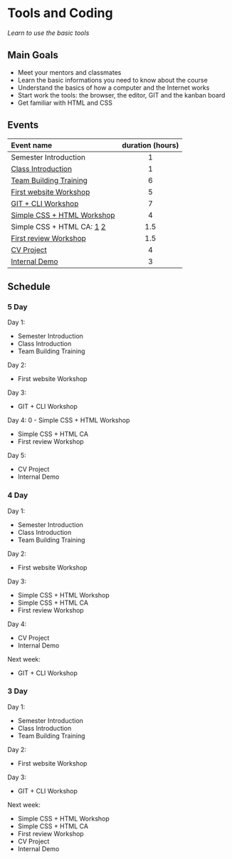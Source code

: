 # Tools and Coding
*Learn to use the basic tools*

## Main Goals
 - Meet your mentors and classmates
 - Learn the basic informations you need to know about the course
 - Understand the basics of how a computer and the Internet works
 - Start work the tools: the browser, the editor, GIT and the kanban board
 - Get familiar with HTML and CSS

## Events

| Event name                                   | duration (hours) |
|:---------------------------------------------|:----------------:|
| Semester Introduction                        | 1                |
| [Class Introduction][first-day]              | 1                |
| [Team Building Training][training]           | 6                |
| [First website Workshop][first-website]      | 5                |
| [GIT + CLI Workshop][cli]                    | 7                |
| [Simple CSS + HTML Workshop][css-intro]      | 4                |
| Simple CSS + HTML CA: [1][my-cv] [2][velvet] | 1.5              |
| [First review Workshop][review]              | 1.5              |
| [CV Project][cv-project]                     | 4                |
| [Internal Demo][demo]                        | 3                |

[first-day]: https://github.com/greenfox-academy/definitions/blob/master/first-day.md
[training]: https://github.com/greenfox-academy/definitions/blob/master/training.md
[first-website]: ../../../workshop/first-website/README.md
[cli]: ../../../workshop/command-line/README.md
[css-intro]: ../../../workshop/html-css-introduction/README.md
[my-cv]: ../../../cognitive-apprenticeship/my-cv
[velvet]: ../../../cognitive-apprenticeship/velvet-article
[review]: ../../../workshop/review/README.md
[cv-project]: ../../../project/cv/README.md
[demo]: https://github.com/greenfox-academy/definitions/blob/master/demo.md

## Schedule

### 5 Day

Day 1:
 - Semester Introduction
 - Class Introduction
 - Team Building Training

Day 2:
 - First website Workshop

Day 3:
 - GIT + CLI Workshop

Day 4:
0 - Simple CSS + HTML Workshop
 - Simple CSS + HTML CA
 - First review Workshop

Day 5:
 - CV Project
 - Internal Demo

### 4 Day

Day 1:
 - Semester Introduction
 - Class Introduction
 - Team Building Training

Day 2:
 - First website Workshop

Day 3:
 - Simple CSS + HTML Workshop
 - Simple CSS + HTML CA
 - First review Workshop

Day 4:
 - CV Project
 - Internal Demo

Next week:
 - GIT + CLI Workshop

### 3 Day

Day 1:
 - Semester Introduction
 - Class Introduction
 - Team Building Training

Day 2:
 - First website Workshop

Day 3:
 - GIT + CLI Workshop

Next week:
 - Simple CSS + HTML Workshop
 - Simple CSS + HTML CA
 - First review Workshop
 - CV Project
 - Internal Demo

